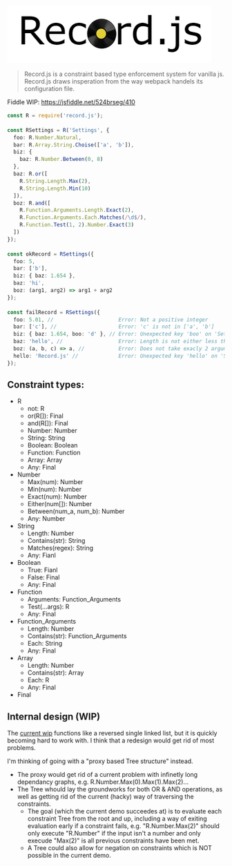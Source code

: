 ![logo](logo.png)

> Record.js is a constraint based type enforcement system for vanilla js. <br>
> Record.js draws insperation from the way webpack handels its configuration file.

Fiddle WIP: https://jsfiddle.net/524brseg/410

```ts
const R = require('record.js');

const RSettings = R('Settings', {
  foo: R.Number.Natural, 
  bar: R.Array.String.Choise(['a', 'b']), 
  biz: {
    baz: R.Number.Between(0, 8)
  },
  baz: R.or([
    R.String.Length.Max(2),
    R.String.Length.Min(10)
  ]),
  boz: R.and([
    R.Function.Arguments.Length.Exact(2),
    R.Function.Arguments.Each.Matches(/\d$/),
    R.Function.Test(1, 2).Number.Exact(3)
  ])
});

const okRecord = RSettings({
  foo: 5,
  bar: ['b'], 
  biz: { baz: 1.654 },
  baz: 'hi', 
  boz: (arg1, arg2) => arg1 + arg2 
});

const failRecord = RSettings({
  foo: 5.01, //                     Error: Not a positive integer
  bar: ['c'], //                    Error: 'c' is not in ['a', 'b'] 
  biz: { baz: 1.654, boo: 'd' }, // Error: Unexpected key 'boo' on 'Settings.biz'.
  baz: 'hello', //                  Error: Length is not either less than 3 or greater than 9
  boz: (a, b, c) => a, //           Error: Does not take exacly 2 arguments that maches /\d$/ + running the function with args (1, 2) does not return 3
  hello: 'Record.js' //             Error: Unexpected key 'hello' on 'Settings'.
});
```

## Constraint types:

* R
  * not: R
  * or(R[]): Final
  * and(R[]): Final
  * Number: Number
  * String: String
  * Boolean: Boolean
  * Function: Function
  * Array: Array
  * Any: Final
* Number
  * Max(num): Number
  * Min(num): Number
  * Exact(num): Number
  * Either(num[]): Number  
  * Between(num_a, num_b): Number
  * Any: Number
* String
  * Length: Number
  * Contains(str): String
  * Matches(regex): String
  * Any: Fianl
* Boolean
  * True: Fianl
  * False: Final
  * Any: Final
* Function
  * Arguments: Function_Arguments 
  * Test(...args): R
  * Any: Final
* Function_Arguments
  * Length: Number
  * Contains(str): Function_Arguments
  * Each: String
  * Any: Final
* Array
  * Length: Number
  * Contains(str): Array
  * Each: R
  * Any: Final
* Final

## Internal design (WIP)

The [current wip](https://jsfiddle.net/524brseg/410) functions like a reversed single linked list, but it is quickly becoming hard to work with. I think that a redesign would get rid of most problems. 

I'm thinking of going with a "proxy based Tree structure" instead. 
* The proxy would get rid of a current problem with infinetly long dependancy graphs, e.g. R.Number.Max(0).Max(1).Max(2)...
* The Tree whould lay the groundworks for both OR & AND operations, as well as getting rid of the current (hacky) way of traversing the constraints. 
  * The goal (which the current demo succeedes at) is to evaluate each constraint Tree from the root and up, including a way of exiting evaluation early if a constraint fails, e.g. "R.Number.Max(2)" should only execute "R.Number" if the input isn't a number and only execude "Max(2)" is all previous constraints have been met.
  * A Tree could also allow for negation on constraints which is NOT possible in the current demo.
